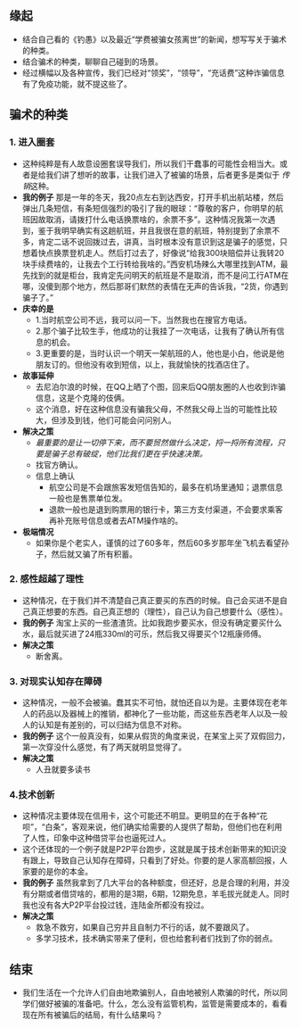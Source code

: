 ##  缘起
+ 结合自己看的《钓愚》以及最近“学费被骗女孩离世”的新闻，想写写关于骗术的种类。
+ 结合骗术的种类，聊聊自己碰到的场景。
+ 经过横幅以及各种宣传，我们已经对“领奖”，“领导”，“充话费”这种诈骗信息有了免疫功能，就不提这些了。

##  骗术的种类
### 1. 进入圈套
+ 这种纯粹是有人故意设圈套误导我们，所以我们干蠢事的可能性会相当大。或者是给我们讲了想听的故事，让我们进入了被骗的场景，后者更多是类似于 *传销*这种。
+ **我的例子** 那是一年的冬天，我20点左右到达西安，打开手机出航站楼，然后弹出几条短信，有条短信强烈的吸引了我的眼球：“尊敬的客户，你明早的航班因故取消，请拨打什么电话换票啥的，余票不多”。这种情况我第一次遇到，鉴于我明早确实有这趟航班，并且我很在意的航班，特别提到了余票不多，肯定二话不说回拨过去，讲真，当时根本没有意识到这是骗子的感觉，只想着快点换票登机走人。然后打过去了，好像说“给我300块赔偿并让我转20块手续费啥的，让我去个工行转给我啥的。”西安机场辣么大哪里找到ATM，最先找到的就是柜台，我肯定先问明天的航班是不是取消，而不是问工行ATM在哪，没傻到那个地方，然后那哥们默然的表情在无声的告诉我，“2货，你遇到骗子了。”
+ **庆幸的是**
	+ 1.当时航空公司不远，我可以问一下。当然我也在搜官方电话。
	+ 2.那个骗子比较生手，他成功的让我挂了一次电话，让我有了确认所有信息的机会。
	+ 3.更重要的是，当时认识一个明天一架航班的人，他也是小白，他说是他朋友订的。但他没有收到短信，以上，我就愉快的找酒店住了。
+ **故事延伸**
	+ 去尼泊尔浪的时候，在QQ上晒了个图，回来后QQ朋友圈的人也收到诈骗信息，这是个克隆的伎俩。
	+ 这个消息，好在这种信息没有骗我父母，不然我父母上当的可能性比较大，但涉及到钱，他们可能会问问别人。
+ **解决之策**
	+ *最重要的是让一切停下来，而不要贸然做什么决定，捋一捋所有流程，只要是骗子总有破绽，他们比我们更在乎快速决策。*
	+ 找官方确认。
	+ 信息上确认
		+ 航空公司是不会跟旅客发短信告知的，最多在机场里通知；退票信息一般也是售票单位发。
		+ 退款一般也是退到购票用的银行卡，第三方支付渠道，不会要求乘客再补充账号信息或者去ATM操作啥的。
+ **极端情况**
	+ 如果你是个老实人，谨慎的过了60多年，然后60多岁那年坐飞机去看望孙子，然后就又骗了所有积蓄。

### 2. 感性超越了理性
+ 这种情况，在于我们并不清楚自己真正要买的东西的时候。自己会买进不是自己真正想要的东西。自己真正想的（理性），自己认为自己想要什么（感性）。
+ **我的例子** 淘宝上买的一些渣渣货。比如我跑步要买水，但没有确定要买什么水，最后就买进了24瓶330ml的可乐，然后我又得要买个12瓶康师傅。
+ **解决之策**
	+ 断舍离。

### 3. 对现实认知存在障碍
+ 这种情况，一般不会被骗。蠢其实不可怕，就怕还自以为是。主要体现在老年人的药品以及器械上的推销，都神化了一些功能，而这些东西老年人以及一般人的认知是有差别的，可以归结为信息不对称。
+ **我的例子** 这个一般真没有，如果从假货的角度来说，在某宝上买了双假回力，第一次穿没什么感觉，有了两天就明显觉得了。
+ **解决之策**
	+ 人丑就要多读书

### 4.技术创新
+ 这种情况主要体现在信用卡，这个可能还不明显。更明显的在于各种“花呗”，“白条”，客观来说，他们确实给需要的人提供了帮助，但他们也在利用了人性，印象中这种借贷平台也逼死过人。
+ 这个还体现的一个例子就是P2P平台跑步，这就是属于技术创新带来的知识没有跟上，导致自己认知存在障碍，只看到了好处。你要的是人家高额回报，人家要的是你的本金。
+ **我的例子** 虽然我拿到了几大平台的各种额度，但还好，总是合理的利用，并没有分期或者借贷啥的，都用的是3期，6期，12期免息，羊毛拔光就走人。同时我也没有各大P2P平台投过钱，连陆金所都没有投过。
+ **解决之策**
	+ 救急不救穷，如果自己穷并且自制力不行的话，就不要跟风了。
	+ 多学习技术，技术确实带来了便利，但也给套利者们找到了你的弱点。


##  结束
+ 我们生活在一个允许人们自由地欺骗别人，自由地被别人欺骗的时代，所以同学们做好被骗的准备吧。什么，怎么没有监管机构，监管是需要成本的，看看现在所有被骗后的结局，有什么结果吗？